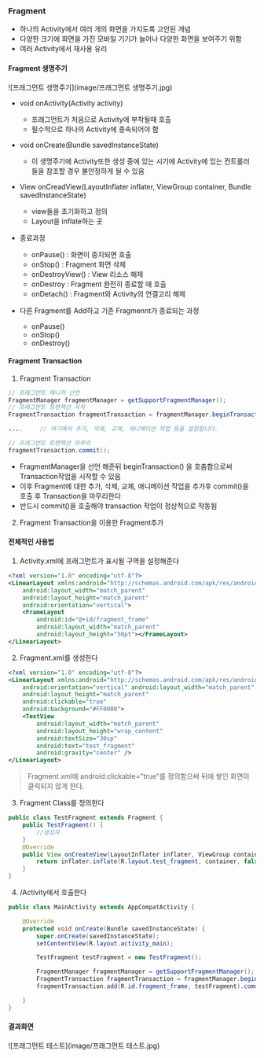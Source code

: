 ### Fragment

- 하나의 Activity에서 여러 개의 화면을 가지도록 고안된 개념
- 다양한 크기에 화면을 가진 모바일 기기가 늘어나 다양한 화면을 보여주기 위함
- 여러 Activity에서 재사용 유리

#### Fragment 생명주기
![프래그먼트 생명주기](image/프래그먼트 생명주기.jpg)
- void onActivity(Activity activity)
	- 프래그먼트가 처음으로 Activity에 부착될때 호출
	- 필수적으로 하나의 Activity에 종속되어야 함

- void onCreate(Bundle savedInstanceState)
	- 이 생명주기에 Activity또한 생성 중에 있는 시기에 Activity에 있는 컨트롤러들을 참조할 경우 불안정하게 될 수 있음

- View onCreadView(LayoutInflater inflater, ViewGroup container, Bundle savedInstanceState)
	- view들을 초기화하고 정의
	- Layout을 inflate하는 곳

- 종료과정
	- onPause() : 화면이 중지되면 호출
	- onStop() : Fragment 화면 삭제
	- onDestroyView() : View 리소스 해제
	- onDestroy : Fragment 완전히 종료할 때 호출
	- onDetach() : Fragment와 Activity의 연결고리 해제

- 다른 Fragment를 Add하고 기존 Fragmennt가 종료되는 과정
	- onPause()
	- onStop()
	- onDestroy()

#### Fragment Transaction
1. Fragment Transaction 
```java
// 프래그먼트 매니저 선언
FragmentManager fragmentManager = getSupportFragmentManager();
// 프래그먼트 트랜잭션 시작
FragmentTransaction fragmentTransaction = fragmentManager.beginTransaction();

....     // 여기에서 추가, 삭제, 교체, 애니메이션 작업 등을 설정합니다.

// 프래그먼트 트랜잭션 마무리
fragmentTransaction.commit();
```
- FragmentManager을 선언 해준뒤  beginTransaction() 을 호춤함으로써 Transaction작업을 시작할 수 있음
- 이후 Fragment에 대한 추가, 삭제, 교체, 애니메이션 작업을 추가후 commit()을 호출 후 Transaction을 마무리한다
- 반드시 commit()을 호출해야 transaction 작업이 정상적으로 작동됨

2. Fragment Transaction을 이용한 Fragment추가



#### 전체적인 사용법
1. Activity.xml에 프래그먼트가 표시될 구역을 설정해준다
```xml
<?xml version="1.0" encoding="utf-8"?>
<LinearLayout xmlns:android="http://schemas.android.com/apk/res/android"
    android:layout_width="match_parent"
    android:layout_height="match_parent"
    android:orientation="vertical">
    <FrameLayout
        android:id="@+id/fragment_frame"
        android:layout_width="match_parent"
        android:layout_height="50pt"></FrameLayout>
</LinearLayout>
```

2. Fragment.xml를 생성한다
```xml
<?xml version="1.0" encoding="utf-8"?>
<LinearLayout xmlns:android="http://schemas.android.com/apk/res/android"
    android:orientation="vertical" android:layout_width="match_parent"
    android:layout_height="match_parent"
    android:clickable="true"
    android:background="#FF0000">
    <TextView
        android:layout_width="match_parent"
        android:layout_height="wrap_content"
        android:textSize="30sp"
        android:text="test_fragment"
        android:gravity="center" />
</LinearLayout>
```
> Fragment.xml에 android:clickable="true"를 정의함으써 뒤에 쌓인 화면이 클릭되지 않게 한다.


3. Fragment Class를 정의한다
```java
public class TestFragment extends Fragment {
    public TestFragment() {
        //생성자
    }
    @Override
    public View onCreateView(LayoutInflater inflater, ViewGroup container, Bundle savedInstanceState) {
        return inflater.inflate(R.layout.test_fragment, container, false);
    }
}
```


4. /Activity에서 호출한다
```java
public class MainActivity extends AppCompatActivity {

    @Override
    protected void onCreate(Bundle savedInstanceState) {
        super.onCreate(savedInstanceState);
        setContentView(R.layout.activity_main);

        TestFragment testFragment = new TestFragment();

        FragmentManager fragmentManager = getSupportFragmentManager();
        FragmentTransaction fragmentTransaction = fragmentManager.beginTransaction();
        fragmentTransaction.add(R.id.fragment_frame, testFragment).commitAllowingStateLoss();

    }
}
```



#### 결과화면

![프래그먼트 테스트](image/프래그먼트 테스트.jpg)



















